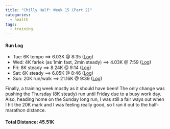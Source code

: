 ```yaml
---
title: "Chilly Half: Week 15 (Part 2)"
categories:
  - health
tags:
  - training
---
```


#### Run Log

- Tue: 6K tempo ==> 6.03K @ 8:35 ([Log](https://runkeeper.com/user/cdevans/activity/1716753584))
- Wed: 4K farlek (as 1min fast, 2min steady) ==> 4.03K @ 7:59 ([Log](https://runkeeper.com/user/cdevans/activity/1717450922))
- Fri: 8K steady ==> 8.24K @ 9:14 ([Log](https://runkeeper.com/user/cdevans/activity/1718648995))
- Sat: 6K steady ==> 6.05K @ 8:46 ([Log](https://runkeeper.com/user/cdevans/activity/1719307329))
- Sun: 20K run/walk ==> 21.16K @ 9:39 ([Log](https://runkeeper.com/user/cdevans/activity/1720005598))

Finally, a training week mostly as it should have been! The only change was pushing the Thursday (8K steady) run until Friday due to a busy work day. Also, heading home on the Sunday long run, I was still a fair ways out when I hit the 20K mark and I was feeling really good, so I ran it out to the half-marathon distance.

#### Total Distance: 45.51K
